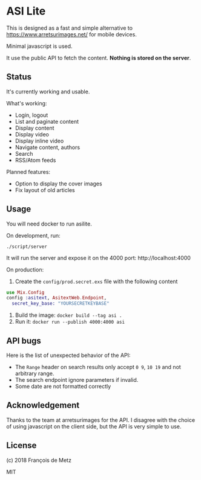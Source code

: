 # ASI Lite

This is designed as a fast and simple alternative to https://www.arretsurimages.net/ for mobile devices.

Minimal javascript is used.

It use the public API to fetch the content. **Nothing is stored on the server**.

## Status

It's currently working and usable.

What's working:

- Login, logout
- List and paginate content
- Display content
- Display video
- Display inline video
- Navigate content, authors
- Search
- RSS/Atom feeds

Planned features:

- Option to display the cover images
- Fix layout of old articles

## Usage

You will need docker to run asilite.

On development, run:

    ./script/server

It will run the server and expose it on the 4000 port: http://localhost:4000

On production:

1. Create the `config/prod.secret.exs` file with the following content

```elixir
use Mix.Config
config :asitext, AsitextWeb.Endpoint,
  secret_key_base: "YOURSECRETKEYBASE"
```

1. Build the image: `docker build --tag asi .`
1. Run it: `docker run --publish 4000:4000 asi`

## API bugs

Here is the list of unexpected behavior of the API:

- The `Range` header on search results only accept `0 9`, `10 19` and not arbitrary range.
- The search endpoint ignore parameters if invalid.
- Some date are not formatted correctly

## Acknowledgement

Thanks to the team at arretsurimages for the API. I disagree with the choice of using javascript on the client side, but the API is very simple to use.

## License

(c) 2018 François de Metz

MIT
